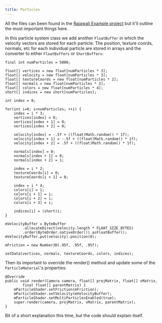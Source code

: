 ```yaml
---
title: Particles
---
```

All the files can been found in the [Rajawali Example project](https://github.com/MasDennis/RajawaliExamples) but it'll outline the most important things here.

In this particle system class we add another `FloatBuffer` in which the velocity vectors are stored for each particle. The position, texture coords, normals, etc for each individual particle are stored in arrays and the converter to either `FloatBuffers` or `ShortBuffers`:
```
final int numParticles = 5000;

float[] vertices = new float[numParticles * 3];
float[] velocity = new float[numParticles * 3];
float[] textureCoords = new float[numParticles * 2];
float[] normals = new float[numParticles * 3];
float[] colors = new float[numParticles * 4];
short[] indices = new short[numParticles];

int index = 0;

for(int i=0; i<numParticles; ++i) {
	index = i * 3;
	vertices[index] = 0;
	vertices[index + 1] = 0;
	vertices[index + 2] = 0;

	velocity[index] = -.5f + ((float)Math.random() * 1f);
	velocity[index + 1] = -.5f + ((float)Math.random() * 1f);
	velocity[index + 2] = .5f + ((float)Math.random() * 1f);

	normals[index] = 0;
	normals[index + 1] = 0;
	normals[index + 2] = 1;

	index = i * 2;
	textureCoords[i] = 0;
	textureCoords[i + 1] = 0;

	index = i * 4;
	colors[i] = 1;
	colors[i + 1] = i;
	colors[i + 2] = i;
	colors[i + 3] = i;

	indices[i] = (short)i;
}

mVelocityBuffer = ByteBuffer
		.allocateDirect(velocity.length * FLOAT_SIZE_BYTES)
		.order(ByteOrder.nativeOrder()).asFloatBuffer();
mVelocityBuffer.put(velocity).position(0);

mFriction = new Number3D(.95f, .95f, .95f);

setData(vertices, normals, textureCoords, colors, indices);
```
Then its important to override the render() method and update some of the `ParticleMaterial`'s properties:
```
@Override
public void render(Camera camera, float[] projMatrix, float[] vMatrix,
		final float[] parentMatrix) {
	mParticleShader.setFriction(mFriction);
	mParticleShader.setVelocity(mVelocityBuffer);
	mParticleShader.setMultiParticlesEnabled(true);
	super.render(camera, projMatrix, vMatrix, parentMatrix);
}
```
Bit of a short explanation this time, but the code should explain itself. 